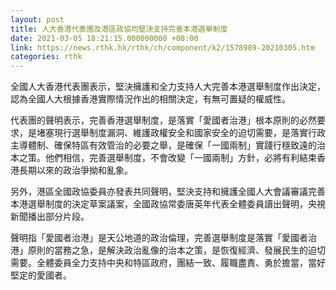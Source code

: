 ```yaml
---
layout: post
title: 人大香港代表團及港區政協均堅決支持完善本港選舉制度
date: 2021-03-05 18:21:15.000000000 +08:00
link: https://news.rthk.hk/rthk/ch/component/k2/1578989-20210305.htm
categories: rthk
---
```


全國人大香港代表團表示，堅決擁護和全力支持人大完善本港選舉制度作出決定，認為全國人大根據香港實際情況作出的相關決定，有無可置疑的權威性。

代表團的聲明表示，完善香港選舉制度，是落實「愛國者治港」根本原則的必然要求，是堵塞現行選舉制度漏洞、維護政權安全和國家安全的迫切需要，是落實行政主導體制、確保特區有效管治的必要之舉，是確保「一國兩制」實踐行穩致遠的治本之策。他們相信，完善選舉制度，不會改變「一國兩制」方針，必將有利結束香港長期以來的政治爭拗和亂象。

另外，港區全國政協委員亦發表共同聲明，堅決支持和擁護全國人大會議審議完善本港選舉制度的決定草案議案，全國政協常委唐英年代表全體委員讀出聲明，央視新聞播出部分片段。

聲明指「愛國者治港」是天公地道的政治倫理，完善選舉制度是落實「愛國者治港」原則的當務之急，是解決政治亂像的治本之策，是恢復經濟、發展民生的迫切需要。全體委員全力支持中央和特區政府，團結一致、履職盡責、勇於擔當，當好堅定的愛國者。

